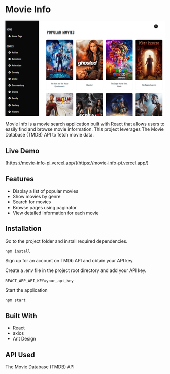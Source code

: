 # Movie Info

![IMAGE](/public/images/demo.png)

Movie Info is a movie search application built with React that allows users to easily find and browse movie information. This project leverages The Movie Database (TMDB) API to fetch movie data.

## Live Demo

[https://movie-info-pi.vercel.app/](https://movie-info-pi.vercel.app/)

## Features

- Display a list of popular movies
- Show movies by genre
- Search for movies
- Browse pages using paginator
- View detailed information for each movie

## Installation

Go to the project folder and install required dependencies.

`npm install`

Sign up for an account on TMDb API and obtain your API key.

Create a .env file in the project root directory and add your API key.

`REACT_APP_API_KEY=your_api_key`

Start the application

`npm start`

## Built With

- React
- axios
- Ant Design

## API Used

The Movie Database (TMDB) API
